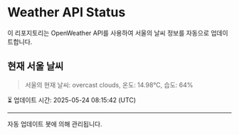 
# Weather API Status

이 리포지토리는 OpenWeather API를 사용하여 서울의 날씨 정보를 자동으로 업데이트합니다.

## 현재 서울 날씨
> 서울의 현재 날씨: overcast clouds, 온도: 14.98°C, 습도: 64%

⏳ 업데이트 시간: 2025-05-24 08:15:42 (UTC)

---
자동 업데이트 봇에 의해 관리됩니다.
